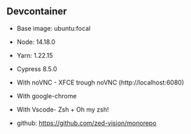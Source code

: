 ## Devcontainer

- Base image: ubuntu:focal
- Node: 14.18.0
- Yarn: 1.22.15
- Cypress 8.5.0
- With noVNC - XFCE trough noVNC (http://localhost:6080)
- With google-chrome
- With Vscode- Zsh + Oh my zsh!

- github: https://github.com/zed-vision/monorepo
